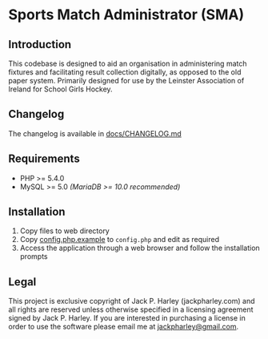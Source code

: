 # Sports Match Administrator (SMA)

Introduction
--------------------------
This codebase is designed to aid an organisation in administering match fixtures and facilitating result collection digitally, as opposed to the old paper system. Primarily designed for use by the Leinster Association of Ireland for School Girls Hockey.

Changelog
--------------------------
The changelog is available in [docs/CHANGELOG.md](docs/CHANGELOG.md)

Requirements
--------------------------
* PHP >= 5.4.0
* MySQL >= 5.0 *(MariaDB >= 10.0 recommended)*

Installation
--------------------------
1. Copy files to web directory
2. Copy [config.php.example](config.php.example) to ```config.php``` and edit as required
3. Access the application through a web browser and follow the installation prompts

Legal
--------------------------
This project is exclusive copyright of Jack P. Harley (jackpharley.com) and all rights are reserved unless otherwise specified in a licensing agreement signed by Jack P. Harley. If you are interested in purchasing a license in order to use the software please email me at jackpharley@gmail.com.